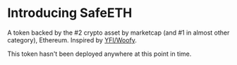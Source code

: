 # Introducing SafeETH

A token backed by the #2 crypto asset by marketcap (and #1 in almost other category), Ethereum. Inspired by [YFI/Woofy](https://woofy.finance/ 'YFI/Woofy').

This token hasn't been deployed anywhere at this point in time.
